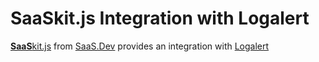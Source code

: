 
# **SaaS**kit.js Integration with Logalert

[**SaaS**kit.js](https://saaskit.js.org) from [SaaS.Dev](https://saas.dev) provides an integration with [Logalert](https://saaskit.js.org/integrations/logalert)
